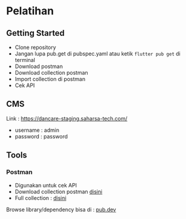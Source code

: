 # Pelatihan


## Getting Started
- Clone repository
- Jangan lupa pub.get di pubspec.yaml atau ketik `flutter pub get` di terminal
- Download postman
- Download collection postman
- Import collection di postman
- Cek API

## CMS

Link : https://dancare-staging.saharsa-tech.com/
- username : admin
- password : password


## Tools
### Postman
- Digunakan untuk cek API
- Download collection postman [disini](https://drive.google.com/file/d/1gJx0S04uQAB5vdWPbRFpGLTU3JoecBxo/view?usp=sharing)
- Full collection : [disini](https://drive.google.com/file/d/1umxTvlbv90xIGMYNmUc_UvGamr692liM/view?usp=sharing)

Browse library/dependency bisa di : [pub.dev](https://pub.dev)
